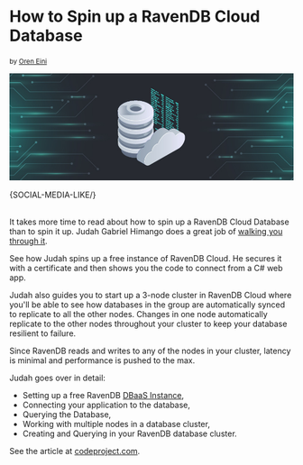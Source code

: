 # How to Spin up a RavenDB Cloud Database
<small>by <a href="mailto:ayende@hibernatingrhinos.com">Oren Eini</a></small>

<div class="article-img figure text-center">
  <img src="images/codeproject-presents-ravendb-cloud-step-by-step.jpg" alt="How to Spin up a RavenDB Cloud Database" class="img-responsive img-thumbnail">
</div>

{SOCIAL-MEDIA-LIKE/}

<br/>
It takes more time to read about how to spin up a RavenDB Cloud Database than to spin it up. Judah Gabriel Himango does a great job of <a href="https://www.codeproject.com/Articles/5164620/Getting-Started-with-RavenDB-Cloud-Database" target="_blank" rel="nofollow">walking you through it</a>.

See how Judah spins up a free instance of RavenDB Cloud. He secures it with a certificate and then shows you the code to connect from a C# web app.

Judah also guides you to start up a 3-node cluster in RavenDB Cloud where you'll be able to see how databases in the group are automatically synced to replicate to all the other nodes. Changes in one node automatically replicate to the other nodes throughout your cluster to keep your database resilient to failure.

Since RavenDB reads and writes to any of the nodes in your cluster, latency is minimal and performance is pushed to the max.

Judah goes over in detail:

* Setting up a free RavenDB [DBaaS Instance](https://ravendb.net/articles/how-ravendb-cloud-dbaas-bolsters-your-price-predictability),
* Connecting your application to the database,
* Querying the Database,
* Working with multiple nodes in a database cluster,
* Creating and Querying in your RavenDB database cluster.

See the article at <a href="https://www.codeproject.com/Articles/5164620/Getting-Started-with-RavenDB-Cloud-Database" target="_blank" rel="nofollow">codeproject.com</a>.
